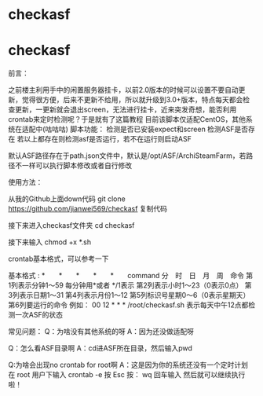 # checkasf
# checkasf
前言：

之前楼主利用手中的闲置服务器挂卡，以前2.0版本的时候可以设置不要自动更新，觉得很方便，后来不更新不给用，所以就升级到3.0+版本，特点每天都会检查更新，一更新就会退出screen，无法进行挂卡，近来突发奇想，能否利用crontab来定时检测呢？于是就有了这篇教程
目前该脚本仅适配CentOS，其他系统在适配中(咕咕咕)
脚本功能：
检测是否已安装expect和screen
检测ASF是否存在
若以上都存在则检测asf是否运行，若不在运行则启动ASF

默认ASF路径存在于path.json文件中，默认是/opt/ASF/ArchiSteamFarm，若路径不一样可以执行脚本修改或者自行修改

使用方法：


从我的Github上面down代码
git clone https://github.com/jianwei569/checkasf
复制代码


接下来进入checkasf文件夹
cd checkasf

接下来输入
chmod +x *.sh

crontab基本格式，可以参考一下

基本格式 : 
*　　*　　*　　*　　*　　command 
分　时　日　月　周　命令 
第1列表示分钟1～59 每分钟用*或者 */1表示 
第2列表示小时1～23（0表示0点） 
第3列表示日期1～31 
第4列表示月份1～12 
第5列标识号星期0～6（0表示星期天） 
第6列要运行的命令 
例如：
00 12 * * * /root/checkasf.sh 
表示每天中午12点都检测一次ASF的状态

常见问题：
Q：为啥没有其他系统的呀
A：因为还没做适配呀

Q：怎么看ASF目录啊
A：cd进ASF所在目录，然后输入pwd

Q:为啥会出现no crontab for root啊
A：这是因为你的系统还没有一个定时计划
    在 root 用户下输入 crontab -e
按 Esc 按： wq   回车输入
然后就可以继续执行啦！

